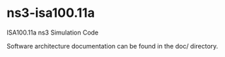 # ns3-isa100.11a
ISA100.11a ns3 Simulation Code

Software architecture documentation can be found in the doc/ directory.
